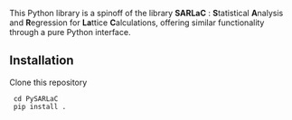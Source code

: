 This Python library is a spinoff of the library **SARLaC** : **S**tatistical **A**nalysis and **R**egression for **La**ttice **C**alculations, offering similar functionality through a pure Python interface.

Installation
------------

Clone this repository

     cd PySARLaC
     pip install .
